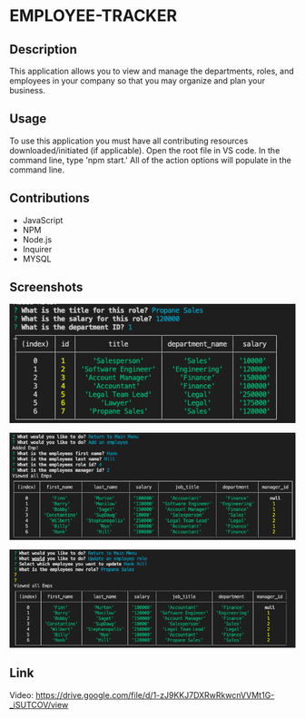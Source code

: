# EMPLOYEE-TRACKER

## Description

This application allows you to view and manage the departments, roles, and employees in your company so that you may organize and plan your business.

## Usage

To use this application you must have all contributing resources downloaded/initiated (if applicable). Open the root file in VS code. In the command line, type 'npm start.' All of the action options will populate in the command line.

## Contributions

- JavaScript
- NPM
- Node.js
- Inquirer
- MYSQL

## Screenshots

![image](./assets/images/Screen%20Shot%202022-07-13%20at%2012.05.55%20AM.png)

![image](./assets/images/Screen%20Shot%202022-07-13%20at%2012.06.06%20AM.png)

![image](./assets/images/Screen%20Shot%202022-07-13%20at%2012.06.15%20AM.png)

## Link

Video: https://drive.google.com/file/d/1-zJ9KKJ7DXRwRkwcnVVMt1G-_iSUTCOV/view
